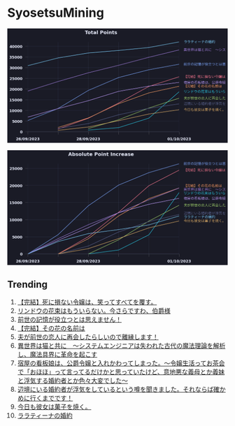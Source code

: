 # SyosetsuMining


![](https://raw.githubusercontent.com/exc4l/SyosetsuMining/main/plots/point_trend.png)

![](https://raw.githubusercontent.com/exc4l/SyosetsuMining/main/plots/point_increase.png)


## Trending

1. [【完結】死に損ない令嬢は、笑ってすべてを覆す。](https://ncode.syosetu.com/n9162ik/)
2. [リンドウの花束はもういらない。今さらですわ、伯爵様](https://ncode.syosetu.com/n8963ik/)
3. [前世の記憶が役立つとは思えません！](https://ncode.syosetu.com/n5619ik/)
4. [【完結】その花の名前は](https://ncode.syosetu.com/n7574ik/)
5. [夫が前世の恋人に再会したらしいので離縁します！](https://ncode.syosetu.com/n9293ik/)
6. [異世界は猫と共に　～システムエンジニアは失われた古代の魔法理論を解析し、魔法具界に革命を起こす](https://ncode.syosetu.com/n3803ik/)
7. [宿屋の看板娘は、公爵令嬢と入れかわってしまった。～令嬢生活ってお茶会で「おほほ」って言ってるだけかと思っていたけど、意地悪な義母とか義妹と浮気する婚約者とか色々大変でした～](https://ncode.syosetu.com/n5451ik/)
8. [辺境にいる婚約者が浮気をしているという噂を聞きました。それならば確かめに行くまでです！](https://ncode.syosetu.com/n8138ik/)
9. [今日も彼女は菓子を焼く。](https://ncode.syosetu.com/n9172ik/)
10. [ララティーナの婚約](https://ncode.syosetu.com/n8156ik/)
